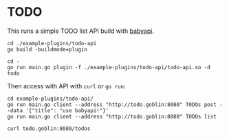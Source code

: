 # TODO

This runs a simple TODO list API build with [babyapi](https://github.com/calvinmclean/babyapi).

```shell
cd ./example-plugins/todo-api
go build -buildmode=plugin

cd -
go run main.go plugin -f ./example-plugins/todo-api/todo-api.so -d todo
```

Then access with API with `curl` or `go run`:

```shell
cd example-plugins/todo-api/
go run main.go client --address "http://todo.goblin:8080" TODOs post --data '{"title": "use babyapi!"}'
go run main.go client --address "http://todo.goblin:8080" TODOs list

curl todo.goblin:8080/todos
```
